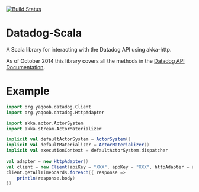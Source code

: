 [![Build Status](https://travis-ci.org/adnanyaqoobvirk/datadog-scala.png?branch=master)](https://travis-ci.org/adnanyaqoobvirk/datadog-scala)

# Datadog-Scala

A Scala library for interacting with the Datadog API using akka-http.

As of October 2014 this library covers all the methods in the [Datadog API Documentation](http://docs.datadoghq.com/api/).

# Example

```scala
import org.yaqoob.datadog.Client
import org.yaqoob.datadog.HttpAdapter

import akka.actor.ActorSystem
import akka.stream.ActorMaterializer

implicit val defaultActorSystem = ActorSystem()
implicit val defaultMaterializer = ActorMaterializer()
implicit val executionContext = defaultActorSystem.dispatcher
    
val adapter = new HttpAdapter()
val client = new Client(apiKey = "XXX", appKey = "XXX", httpAdapter = adapter)
client.getAllTimeboards.foreach({ response =>
    println(response.body)
})
```
